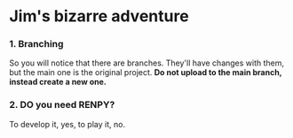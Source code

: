 # Jim's bizarre adventure
### 1. Branching <br>
So you will notice that there are branches. They'll have changes with them, but the main one is the original project. **Do not upload to the main branch, instead create a new one.**

### 2. DO you need RENPY? <br>
To develop it, yes, to play it, no.
